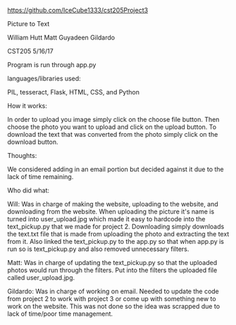 https://github.com/IceCube1333/cst205Project3

Picture to Text

William Hutt
Matt Guyadeen
Gildardo 

CST205
5/16/17

Program is run through app.py


 languages/libraries used:

PIL, tesseract, Flask, HTML, CSS, and Python

How it works:

In order to upload you image simply click on the choose file button. 
Then choose the photo you want to upload and click on the upload button. 
To download the text that was converted from the photo simply click on the 
download button.


Thoughts:

We considered adding in an email portion but decided against it due to the lack of time remaining.


Who did what:

Will: 
Was in charge of making the website, uploading to the website, and downloading from the website.
When uploading the picture it's name is turned into user_upload.jpg which made it easy to hardcode into 
the text_pickup.py that we made for project 2. Downloading simply downloads the text.txt file that
is made from uploading the photo and extracting the text from it. Also linked the text_pickup.py to the
app.py so that when app.py is run so is text_pickup.py and also removed unnecessary filters.

Matt:
Was in charge of updating the text_pickup.py so that the uploaded photos would run through the filters.
Put into the filters the uploaded file called user_upload.jpg.

Gildardo:
Was in charge of working on email. Needed to update the code from project 2 to work with project 3 or
come up with something new to work on the website. This was not done so the idea was scrapped due to
lack of time/poor time management.